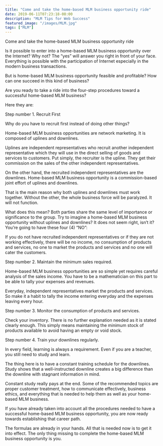 ```yaml
---
title: "Come and take the home-based MLM business opportunity ride"
date: 2019-06-11T07:23:18-08:00
description: "MLM Tips for Web Success"
featured_image: "/images/MLM.jpg"
tags: ["MLM"]
---
```


Come and take the home-based MLM business opportunity ride


Is it possible to enter into a home-based MLM business opportunity over the Internet? Why not? The “yes” will answer you right in front of your face. Everything is possible with the participation of Internet especially in the modern business transactions.

But is home-based MLM business opportunity feasible and profitable? How can one succeed in this kind of business?

Are you ready to take a ride into the four-step procedures toward a successful home-based MLM business?

Here they are:

Step number 1. Recruit First

Why do you have to recruit first instead of doing other things?

Home-based MLM business opportunities are network marketing. It is composed of uplines and downlines. 

Uplines are independent representatives who recruit another independent representative which they will use in the direct selling of goods and services to customers. Put simply, the recruiter is the upline. They get their commission on the sales of the other independent representatives.
 
On the other hand, the recruited independent representatives are the downlines. Home-based MLM business opportunity is a commission-based joint effort of uplines and downlines.
 
That is the main reason why both uplines and downlines must work together. Without the other, the whole business force will be paralyzed. It will not function. 

What does this mean? Both parties share the same level of importance or significance to the group. Try to imagine a home-based MLM business opportunity without uplines and downlines? It does not seem right, isn’t it? You’re going to have these four (4) “NO”:

If you do not have recruited independent representatives or if they are not working effectively, there will be no income, no consumption of products and services, no one to market the products and services and no one will cater the customers. 

Step number 2. Maintain the minimum sales required.

Home-based MLM business opportunities are so simple yet requires careful analysis of the sales income. You have to be a mathematician on this part to be able to tally your expenses and revenues. 

Everyday, independent representatives market the products and services. So make it a habit to tally the income entering everyday and the expenses leaving every hour. 

Step number 3. Monitor the consumption of products and services.

Check your inventory. There is no further explanation needed as it is stated clearly enough. This simply means maintaining the minimum stock of products available to avoid having an empty or void stock.

Step number 4. Train your downlines regularly.

In every field, learning is always a requirement. Even if you are a teacher, you still need to study and learn. 

The thing here is to have a constant training schedule for the downlines. Study shows that a well-instructed downline creates a big difference than the downline with stagnant information in mind. 

Constant study really pays at the end. Some of the recommended topics are proper customer treatment, how to communicate effectively, business ethics, and everything that is needed to help them as well as your home-based MLM business.

If you have already taken into account all the procedures needed to have a successful home-based MLM business opportunity, you are now ready towards establishing that career path. 

The formulas are already in your hands. All that is needed now is to get it into effect. The only thing missing to complete the home-based MLM business opportunity is you.


